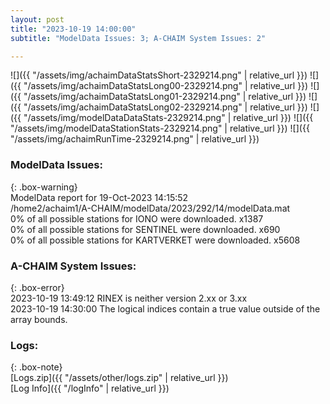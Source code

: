 ```yaml
---
layout: post
title: "2023-10-19 14:00:00"
subtitle: "ModelData Issues: 3; A-CHAIM System Issues: 2"

---
```


![]({{ "/assets/img/achaimDataStatsShort-2329214.png" | relative_url }})
![]({{ "/assets/img/achaimDataStatsLong00-2329214.png" | relative_url }})
![]({{ "/assets/img/achaimDataStatsLong01-2329214.png" | relative_url }})
![]({{ "/assets/img/achaimDataStatsLong02-2329214.png" | relative_url }})
![]({{ "/assets/img/modelDataDataStats-2329214.png" | relative_url }})
![]({{ "/assets/img/modelDataStationStats-2329214.png" | relative_url }})
![]({{ "/assets/img/achaimRunTime-2329214.png" | relative_url }})


### ModelData Issues:  
  
{: .box-warning}  
 ModelData report for 19-Oct-2023 14:15:52   
 /home2/achaim1/A-CHAIM/modelData/2023/292/14/modelData.mat   
 0% of all possible stations for IONO were downloaded. x1387   
 0% of all possible stations for SENTINEL were downloaded. x690   
 0% of all possible stations for KARTVERKET were downloaded. x5608   
  
### A-CHAIM System Issues:  
  
{: .box-error}  
2023-10-19 13:49:12 RINEX is neither version 2.xx or 3.xx  
2023-10-19 14:30:00 The logical indices contain a true value outside of the array bounds.  

### Logs:  
  
{: .box-note}  
[Logs.zip]({{ "/assets/other/logs.zip" | relative_url }})  
[Log Info]({{ "/logInfo" | relative_url }})  
